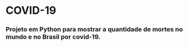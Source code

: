 # COVID-19
### Projeto em Python para mostrar a quantidade de mortes no mundo e no Brasil por covid-19.
